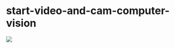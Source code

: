 # start-video-and-cam-computer-vision

  <img src="https://media.giphy.com/media/aNqEFrYVnsS52/giphy.gif](https://drive.google.com/file/d/1LIFAaj57hE24bYkUN4ilJmc4J1YG8IW0/view?usp=sharing)https://drive.google.com/file/d/1LIFAaj57hE24bYkUN4ilJmc4J1YG8IW0/view?usp=sharing" />
